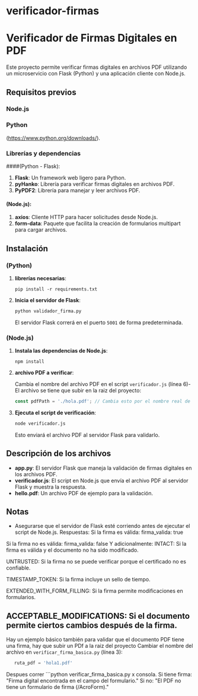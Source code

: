 # verificador-firmas
# Verificador de Firmas Digitales en PDF

Este proyecto permite verificar firmas digitales en archivos PDF utilizando un microservicio con Flask (Python) y una aplicación cliente con Node.js. 

## Requisitos previos

### Node.js

### Python
 (https://www.python.org/downloads/).

### Librerías y dependencias


####(Python - Flask):

1. **Flask**: Un framework web ligero para Python.
2. **pyHanko**: Librería para verificar firmas digitales en archivos PDF.
3. **PyPDF2**: Librería para manejar y leer archivos PDF.

#### (Node.js):

1. **axios**: Cliente HTTP para hacer solicitudes desde Node.js.
2. **form-data**: Paquete que facilita la creación de formularios multipart para cargar archivos.

## Instalación

### (Python)
1. **librerías necesarias**:

    ```
    pip install -r requirements.txt
    ```

2. **Inicia el servidor de Flask**:

    ```bash
    python validador_firma.py
    ```

    El servidor Flask correrá en el puerto `5001` de forma predeterminada.

### (Node.js)

1. **Instala las dependencias de Node.js**:

    ```
    npm install
    ```

2. **archivo PDF a verificar**:

    Cambia el nombre del archivo PDF en el script `verificador.js` (línea 6)-El archivo se tiene que subir en la raiz del proyecto:

    ```javascript
    const pdfPath = './hola.pdf'; // Cambia esto por el nombre real de tu archivo
    ```

3. **Ejecuta el script de verificación**:

    ```bash
    node verificador.js
    ```

    Esto enviará el archivo PDF al servidor Flask para validarlo.

## Descripción de los archivos

- **app.py**: El servidor Flask que maneja la validación de firmas digitales en los archivos PDF.
- **verificador.js**: El script en Node.js que envía el archivo PDF al servidor Flask y muestra la respuesta.
- **hello.pdf**: Un archivo PDF de ejemplo para la validación.

## Notas

- Asegurarse  que el servidor de Flask esté corriendo antes de ejecutar el script de Node.js.
Respuestas:
Si la firma es válida:
firma_valida: true

Si la firma no es válida:
firma_valida: false
Y adicionalmente:
INTACT: Si la firma es válida y el documento no ha sido modificado.

UNTRUSTED: Si la firma no se puede verificar porque el certificado no es confiable.

TIMESTAMP_TOKEN: Si la firma incluye un sello de tiempo.

EXTENDED_WITH_FORM_FILLING: Si la firma permite modificaciones en formularios.

ACCEPTABLE_MODIFICATIONS: Si el documento permite ciertos cambios después de la firma.
------
Hay un ejemplo básico también para validar que el documento PDF tiene una firma, hay que subir un PDf a la raiz del proyecto
Cambiar el nombre del archivo en `verificar_firma_basica.py` (línea 3):
 ```javascript
    ruta_pdf = 'hola1.pdf'
  ```
Despues correr  ```python verificar_firma_basica.py x consola.
Si tiene firma:
"Firma digital encontrada en el campo del formulario."
Si no:
"El PDF no tiene un formulario de firma (/AcroForm)."
